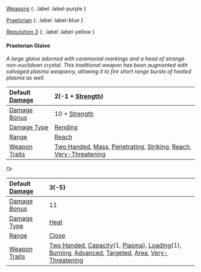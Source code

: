 
[Weapons](Game/Weapons-List)
{: .label .label-purple }

[Praetorian](Game/Blocks/Praetorian)
{: .label .label-blue }

[Requisition 3](Game/Deployment#Requisition)
{: .label .label-yellow }
#### Praetorian Glaive
*A large glaive adorned with ceremonial markings and a head of strange non-euclidean crystal. This traditional weapon has been augmented with salvaged plasma weaponry, allowing it to fire short range bursts of heated plasma as well.*

| Default [Damage](Core/Weapons#Calculating%20Damage) | 2(-1 + [Strength](Game/Core/Strength))                                                                                                                                                                                                                    |
| :-------------------------------------------------- | :-------------------------------------------------------------------------------------------------------------------------------------------------------------------------------------------------------------------------------------------------------- |
| [Damage Bonus](Game/Core/Weapons#Damage%20Bonus)    | 10 + [Strength](Game/Core/Strength)                                                                                                                                                                                                                       |
| [Damage Type](Core/Weapons#Damage%20Type)           | [Rending](Game/Core/Injury#Rending)                                                                                                                                                                                                                       |
| [Range](Core/Weapons#Range)                         | [Reach](Game/Core/Movement#Reach)                                                                                                                                                                                                                         |
| [Weapon Traits](Core/Weapon-Traits)                 | [Two Handed](Game/Core/Blocks/Two-Handed), [Mass](Game/Core/Blocks/Mass), [Penetrating](Game/Core/Blocks/Penetrating), [Striking](Game/Core/Blocks/Striking), [Reach](Game/Core/Blocks/Reach), [Very-Threatening](Game/Core/Blocks/Very-Threatening) |

Or

| Default [Damage](Core/Weapons#Calculating%20Damage) | 3(-5)                                                                                                                                                                                                                                                                                                                                                                                          |
| :-------------------------------------------------- | :--------------------------------------------------------------------------------------------------------------------------------------------------------------------------------------------------------------------------------------------------------------------------------------------------------------------------------------------------------------------------------------------- |
| [Damage Bonus](Game/Core/Weapons#Damage%20Bonus)    | 11                                                                                                                                                                                                                                                                                                                                                                                             |
| [Damage Type](Core/Weapons#Damage%20Type)           | [Heat](Core/Injury#Heat)                                                                                                                                                                                                                                                                                                                                                                       |
| [Range](Core/Weapons#Range)                         | [Close](Core/Movement#Close)                                                                                                                                                                                                                                                                                                                                                                   |
| [Weapon Traits](Core/Weapon-Traits)                 | [Two Handed](Game/Core/Blocks/Two-Handed), [Capacity](Core/Weapon-Traits#Capacity(X,%20Type))(1, [Plasma](Game/Munition-Details#Plasma)), [Loading](Game/Core/Blocks/Loading)(1), [Burning](Game/Core/Blocks/Burning), [Advanced](Game/Core/Blocks/Advanced), [Targeted](Game/Core/Blocks/Targeted), [Area](Game/Core/Blocks/Area), [Very-Threatening](Game/Core/Blocks/Very-Threatening) |
